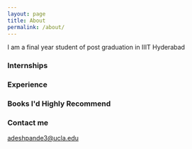 ```yaml
---
layout: page
title: About
permalink: /about/
---
```

I am a final year student of post graduation in IIIT Hyderabad



### Internships



### Experience
  





### Books I'd Highly Recommend



### Contact me

[adeshpande3@ucla.edu](mailto:adeshpande3@ucla.edu)
